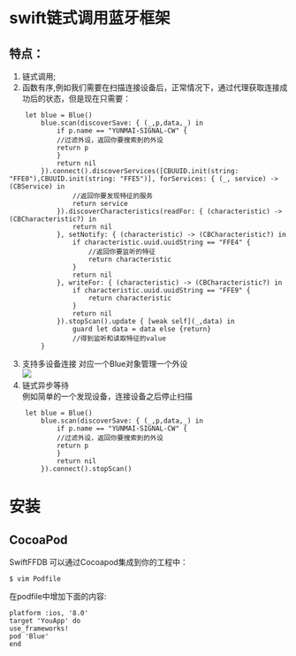 # swift链式调用蓝牙框架  
## 特点：  
1. 链式调用;
2. 函数有序,例如我们需要在扫描连接设备后，正常情况下，通过代理获取连接成功后的状态，但是现在只需要： 
```
    let blue = Blue()
        blue.scan(discoverSave: { (_,p,data,_) in
            if p.name == "YUNMAI-SIGNAL-CW" {
            //过滤外设，返回你要搜索到的外设
            return p
            }
            return nil
        }).connect().discoverServices([CBUUID.init(string: "FFE0"),CBUUID.init(string: "FFE5")], forServices: { (_, service) -> (CBService) in
                //返回你要发现特征的服务
                return service
            }).discoverCharacteristics(readFor: { (characteristic) -> (CBCharacteristic?) in
                return nil
            }, setNotify: { (characteristic) -> (CBCharacteristic?) in
                if characteristic.uuid.uuidString == "FFE4" {
                    //返回你要监听的特征
                    return characteristic
                }
                return nil
            }, writeFor: { (characteristic) -> (CBCharacteristic?) in
                if characteristic.uuid.uuidString == "FFE9" {
                    return characteristic
                }
                return nil
            }).stopScan().update { [weak self](_,data) in
                guard let data = data else {return}
                //得到监听和读取特征的value
        }
```
3. 支持多设备连接 
对应一个Blue对象管理一个外设  
![](https://github.com/Fidetro/Blue/tree/master/src/1.png)  
4. 链式异步等待  
例如简单的一个发现设备，连接设备之后停止扫描
```
    let blue = Blue()
        blue.scan(discoverSave: { (_,p,data,_) in
            if p.name == "YUNMAI-SIGNAL-CW" {
            //过滤外设，返回你要搜索到的外设
            return p
            }
            return nil
        }).connect().stopScan()
```
# 安装
## CocoaPod
SwiftFFDB 可以通过Cocoapod集成到你的工程中：
```
$ vim Podfile
```
在podfile中增加下面的内容:
```
platform :ios, '8.0'
target 'YouApp' do
use_frameworks!
pod 'Blue'
end
```